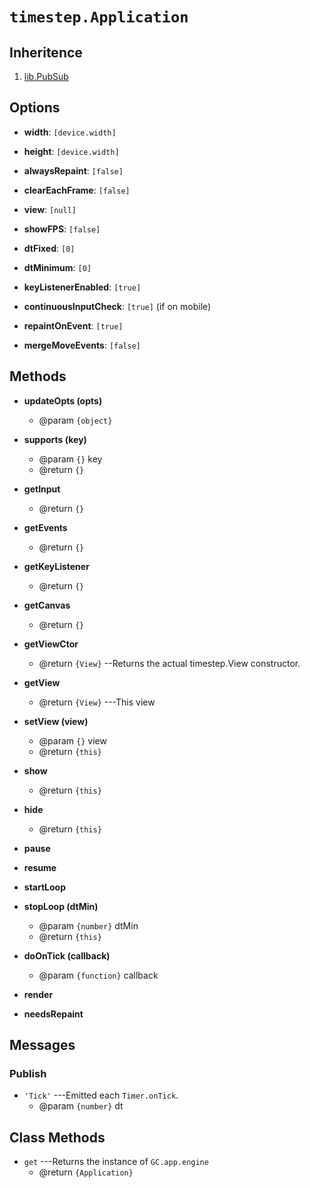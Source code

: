 # `timestep.Application`

## Inheritence

1. [lib.PubSub](./lib-pubsub.html)

## Options

* __width__: `[device.width]`

* __height__: `[device.width]`

* __alwaysRepaint__: `[false]`

* __clearEachFrame__: `[false]`

* __view__: `[null]`

* __showFPS__: `[false]`

* __dtFixed__: `[0]`

* __dtMinimum__: `[0]`

* __keyListenerEnabled__: `[true]`

* __continuousInputCheck__: `[true]` (if on mobile)

* __repaintOnEvent__: `[true]`

* __mergeMoveEvents__: `[false]`


## Methods

* __updateOpts (opts)__
	* @param `{object}`

* __supports (key)__
	* @param `{}` key
	* @return `{}`

* __getInput__
	* @return `{}`

* __getEvents__
	* @return `{}`

* __getKeyListener__
	* @return `{}`

* __getCanvas__
	* @return `{}`

* __getViewCtor__
	* @return `{View}` --Returns the actual timestep.View constructor.

* __getView__
	* @return `{View}` ---This view

* __setView (view)__
	* @param `{}` view
	* @return `{this}`

* __show__
	* @return `{this}`

* __hide__
	* @return `{this}`

* __pause__

* __resume__

* __startLoop__

* __stopLoop (dtMin)__
	* @param `{number}` dtMin
	* @return `{this}`

* __doOnTick (callback)__
	* @param `{function}` callback

* __render__

* __needsRepaint__


## Messages

### Publish

* `'Tick'` ---Emitted each `Timer.onTick`.
	* @param `{number}` dt


## Class Methods

* `get` ---Returns the instance of `GC.app.engine`
	* @return `{Application}`
